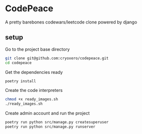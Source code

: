 # CodePeace

A pretty barebones codewars/leetcode clone powered by django

## setup

Go to the project base directory

```bash
git clone git@github.com:cryoxero/codepeace.git
cd codepeace
```

Get the dependencies ready

```bash
poetry install
```

Create the code interpreters

```bash
chmod +x ready_images.sh
./ready_images.sh
```

Create admin account and run the project

```bash
poetry run python src/manage.py createsuperuser
poetry run python src/manage.py runserver
```
